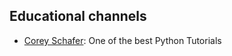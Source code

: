 ## Educational channels
- [Corey Schafer](https://www.youtube.com/user/schafer5): One of the best Python Tutorials
